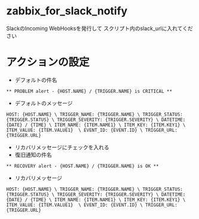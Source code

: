# zabbix_for_slack_notify

SlackのIncoming WebHooksを発行して
スクリプト内のslack_urlに入れてください

# アクションの設定

- デフォルトの件名
 ```
 ** PROBLEM alert - {HOST.NAME} / {TRIGGER.NAME} is CRITICAL **
 ```
- デフォルトのメッセージ
 ```
 HOST: {HOST.NAME} \ TRIGGER_NAME: {TRIGGER.NAME} \ TRIGGER_STATUS: {TRIGGER.STATUS} \ TRIGGER_SEVERITY: {TRIGGER.SEVERITY} \ DATETIME: {DATE} / {TIME} \ ITEM_NAME: {ITEM.NAME1} \ ITEM_KEY: {ITEM.KEY1} \ ITEM_VALUE: {ITEM.VALUE1}  \ EVENT_ID: {EVENT.ID} \ TRIGGER_URL: {TRIGGER.URL}
 ```
- リカバリメッセージにチェックを入れる
- 復旧通知の件名
 ```
 ** RECOVERY alert - {HOST.NAME} / {TRIGGER.NAME} is OK **
 ```
- リカバリメッセージ
 ```
 HOST: {HOST.NAME} \ TRIGGER_NAME: {TRIGGER.NAME} \ TRIGGER_STATUS: {TRIGGER.STATUS} \ TRIGGER_SEVERITY: {TRIGGER.SEVERITY} \ DATETIME: {DATE} / {TIME} \ ITEM_NAME: {ITEM.NAME1} \ ITEM_KEY: {ITEM.KEY1} \ ITEM_VALUE: {ITEM.VALUE1}  \ EVENT_ID: {EVENT.ID} \ TRIGGER_URL: {TRIGGER.URL}
 ```
